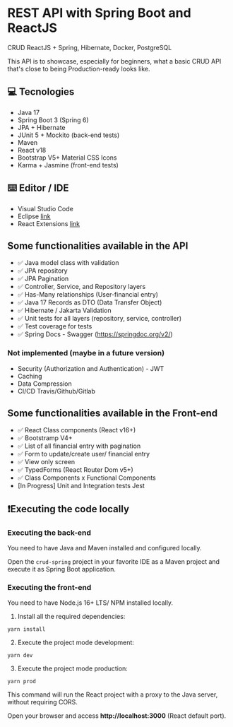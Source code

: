 # REST API with Spring Boot and ReactJS

CRUD ReactJS + Spring, Hibernate, Docker, PostgreSQL

This API is to showcase, especially for beginners, what a basic CRUD API that's close to being Production-ready looks like.

## 💻 Tecnologies

- Java 17
- Spring Boot 3 (Spring 6)
- JPA + Hibernate
- JUnit 5 + Mockito (back-end tests)
- Maven
- React v18
- Bootstrap V5+ Material CSS Icons
- Karma + Jasmine (front-end tests)

## ⌨️ Editor / IDE

- Visual Studio Code
- Eclipse [link](https://marketplace.visualstudio.com/items?itemName=loiane.java-spring-extension-pack)
- React Extensions [link](https://marketplace.visualstudio.com/items?itemName=loiane.angular-extension-pack)

## Some functionalities available in the API

- ✅ Java model class with validation
- ✅ JPA repository
- ✅ JPA Pagination
- ✅ Controller, Service, and Repository layers
- ✅ Has-Many relationships (User-financial entry)
- ✅ Java 17 Records as DTO (Data Transfer Object)
- ✅ Hibernate / Jakarta Validation
- ✅ Unit tests for all layers (repository, service, controller)
- ✅ Test coverage for tests
- ✅ Spring Docs - Swagger (https://springdoc.org/v2/)

### Not implemented (maybe in a future version)

- Security (Authorization and Authentication) - JWT
- Caching
- Data Compression
- CI/CD Travis/Github/Gitlab

## Some functionalities available in the Front-end

- ✅ React Class components (React v16+)
- ✅ Bootstramp V4+
- ✅ List of all financial entry with pagination
- ✅ Form to update/create user/ financial entry
- ✅ View only screen
- ✅ TypedForms (React Router Dom v5+)
- ✅ Class Components x Functional Components
- [In Progress] Unit and Integration tests Jest

## ❗️Executing the code locally

### Executing the back-end

You need to have Java and Maven installed and configured locally.

Open the `crud-spring` project in your favorite IDE as a Maven project and execute it as Spring Boot application.

### Executing the front-end

You need to have Node.js 16+ LTS/ NPM installed locally.

1. Install all the required dependencies:

```
yarn install
```

2. Execute the project mode development:

```
yarn dev
```

3. Execute the project mode production:
   
```
yarn prod
```

This command will run the React project with a proxy to the Java server, without requiring CORS.

Open your browser and access **http://localhost:3000** (React default port).